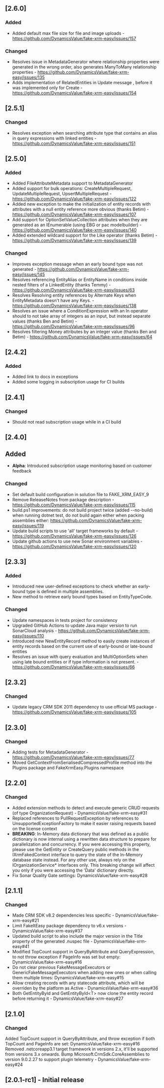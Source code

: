 ## [2.6.0]

### Added

- Added default max file size for file and image uploads - https://github.com/DynamicsValue/fake-xrm-easy/issues/157

### Changed

- Resolves issue in MetadataGenerator where relationship properties were generated in the wrong order, also generates ManyToMany relationship properties - https://github.com/DynamicsValue/fake-xrm-easy/issues/135
- Adds implementation of RelatedEntities in Update message , before it was implemented only for Create - https://github.com/DynamicsValue/fake-xrm-easy/issues/154

## [2.5.1]

### Changed

- Resolves exception when searching attribute type that contains an alias in query expressions with linked entities - https://github.com/DynamicsValue/fake-xrm-easy/issues/151

## [2.5.0]

### Added

- Added FileAttributeMetadata support to MetadataGenerator 
- Added support for bulk operations: CreateMultipleRequest, UpdateMultipleRequest, UpsertMultipleRequest - https://github.com/DynamicsValue/fake-xrm-easy/issues/122
- Added new exception to make the initialization of entity records with attributes with a null entity reference more obvious (thanks Betim) - https://github.com/DynamicsValue/fake-xrm-easy/issues/107
- Add support for OptionSetValueCollection attributes when they are generated as an IEnumerable<TEnum> (using EBG or pac modelbuilder) - https://github.com/DynamicsValue/fake-xrm-easy/issues/140
- Added extended wildcard support for the Like operator (thanks Betim) - https://github.com/DynamicsValue/fake-xrm-easy/issues/139

### Changed

- Improves exception message when an early bound type was not generated - https://github.com/DynamicsValue/fake-xrm-easy/issues/145 
- Resolves referencing EntityAlias or EntityName in conditions inside nested filters of a LinkedEntity (thanks Temmy) - https://github.com/DynamicsValue/fake-xrm-easy/issues/63
- Resolves Resolving entity references by Alternate Keys when EntityMetadata doesn't have any Keys. - https://github.com/DynamicsValue/fake-xrm-easy/issues/138
- Resolves an issue where a ConditionExpression with an In operator should to not take array of integers as an input, but instead separate values (thanks Ben and Betim) - https://github.com/DynamicsValue/fake-xrm-easy/issues/96
- Resolves filtering Money attributes by an integer value (thanks Ben and Betim) - https://github.com/DynamicsValue/fake-xrm-easy/issues/64


## [2.4.2]

### Added

- Added link to docs in exceptions
- Added some logging in subscription usage for CI builds

## [2.4.1]

### Changed

- Should not read subscription usage while in a CI build

## [2.4.0]

## Added

- **Alpha**: Introduced subscription usage monitoring based on customer feedback

### Changed

- Set default build configuration in solution file to FAKE_XRM_EASY_9
- Remove ReleaseNotes from package description - https://github.com/DynamicsValue/fake-xrm-easy/issues/115
- build.ps1 improvements: do not build project twice (added --no-build) when running dotnet test, do not build again either when packing assemblies either: https://github.com/DynamicsValue/fake-xrm-easy/issues/119
- Update build scripts to use 'all' target frameworks by default - https://github.com/DynamicsValue/fake-xrm-easy/issues/126
- Update github actions to use new Sonar environment variables - https://github.com/DynamicsValue/fake-xrm-easy/issues/120

## [2.3.3]

### Added

- Introduced new user-defined exceptions to check whether an early-bound type is defined in multiple assemblies.
- New method to retrieve early bound types based on EntityTypeCode.

### Changed

-  Update namespaces in tests project for consistency
 - Upgraded GitHub Actions to update Java major version to run SonarCloud analysis - https://github.com/DynamicsValue/fake-xrm-easy/issues/110
 - Introduced new NewEntityRecord method to easily create instances of entity records based on the current use of early-bound or late-bound entities 
 - Resolves an issue with query evaluation and MultiOptionSets when using late bound entities or if type information is not present. - https://github.com/DynamicsValue/fake-xrm-easy/issues/66

## [2.3.2]

### Changed

- Update legacy CRM SDK 2011 dependency to use official MS package - https://github.com/DynamicsValue/fake-xrm-easy/issues/105

## [2.3.0]

### Changed

- Adding tests for MetadataGenerator - https://github.com/DynamicsValue/fake-xrm-easy/issues/77
- Moved GetContextFromSerialisedCompressedProfile method into the Plugins package and FakeXrmEasy.Plugins namespace

## [2.2.0]

### Changed

- Added extension methods to detect and execute generic CRUD requests (of type OrganizationRequest) - DynamicsValue/fake-xrm-easy#31
- Replaced references to PullRequestException by references to UnsupportedExceptionFactory to make it easier raising requests based on the license context
- **BREAKING**: In-Memory data dictionary that was defined as a public dictionary is now internal using a rewritten data structure to prepare for parallelization and concurrency. If you were accessing this property, please use the GetEntity or CreateQuery public methods in the IXrmFakedContext interface to query the state of the In-Memory database state instead. For any other use, always rely on the IOrganizationService* interfaces only. This breaking change will affect you only if you were accessing the 'Data' dictionary directly.
- Fix Sonar Quality Gate settings: DynamicsValue/fake-xrm-easy#28
 

## [2.1.1]

### Changed

- Made CRM SDK v8.2 dependencies less specific - DynamicsValue/fake-xrm-easy#21
- Limit FakeItEasy package dependency to v6.x versions - DynamicsValue/fake-xrm-easy#37
- Updated build script to also include the major version in the Title property of the generated .nuspec file - DynamicsValue/fake-xrm-easy#41
- Modified TopCount support in QueryByAttribute and QueryExpression, to not throw exception if PageInfo was set but empty: DynamicsValue/fake-xrm-easy#16
- Do not clear previous FakeMessageExecutors or GenericFakeMessageExecutors when adding new ones or when calling them multiple times: DynamicsValue/fake-xrm-easy#15
- Allow creating records with any statecode attribute, which will be overriden by the platform as Active - DynamicsValue/fake-xrm-easy#36
- Both GetEntityById and GetEntityById&lt;T&gt; now clone the entity record before returning it - DynamicsValue/fake-xrm-easy#27

## [2.1.0]

### Changed

Added TopCount support in QueryByAttribute, and throw exception if both TopCount and PageInfo are set: DynamicsValue/fake-xrm-easy#16
Removed .netcoreapp3.1 target framework in versions 2.x, it'll be supported from versions 3.x onwards.
Bump Microsoft.CrmSdk.CoreAssemblies to version 9.0.2.27 to support plugin telemetry - DynamicsValue/fake-xrm-easy#24

## [2.0.1-rc1] - Initial release